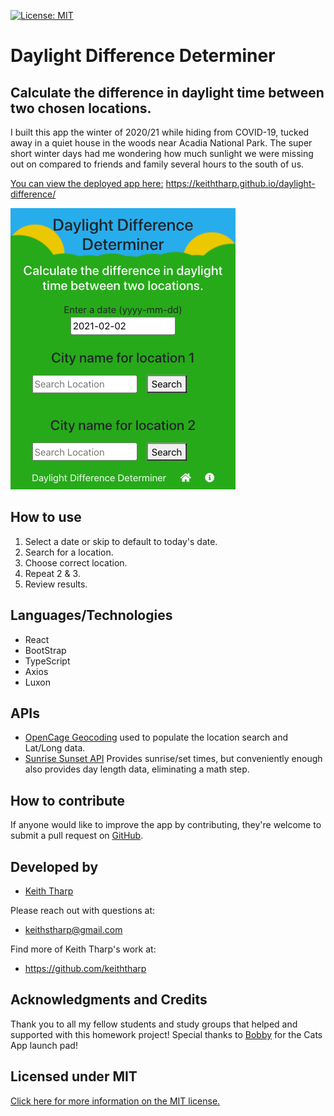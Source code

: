  [![License: MIT](https://img.shields.io/badge/License-MIT-yellow.svg)](https://opensource.org/licenses/MIT)
# Daylight Difference Determiner

## Calculate the difference in daylight time between two chosen locations.

 I built this app the winter of 2020/21 while hiding from COVID-19, tucked away in a quiet house in the woods near Acadia National Park.
 The super short winter days had me wondering how much sunlight we were missing out on compared to friends and family several hours to the south of us.

[You can view the deployed app here:](https://keiththarp.github.io/daylight-difference/ "View Daylight Difference Determiner App") https://keiththarp.github.io/daylight-difference/

![ Daylight Difference Determiner screen shot](src/images/screen-cap.png)

## How to use
1. Select a date or skip to default to today's date.
2. Search for a location.
3. Choose correct location.
4. Repeat 2 & 3.
5. Review results.

## Languages/Technologies
* React
* BootStrap
* TypeScript
* Axios
* Luxon

## APIs
* [OpenCage Geocoding](https://opencagedata.com/api) used to populate the location search and Lat/Long data.
* [Sunrise Sunset API](https://sunrise-sunset.org/api) Provides sunrise/set times, but conveniently enough also provides day length data, eliminating a math step.

## How to contribute
If anyone would like to improve the app by contributing, they're welcome to submit a pull request on [GitHub](https://github.com/keiththarp/daylight-difference).

## Developed by
- [Keith Tharp](https://github.com/keiththarp)

Please reach out with questions at:
  - keithstharp@gmail.com

Find more of Keith Tharp's work at:
  - https://github.com/keiththarp

## Acknowledgments and Credits
Thank you to all my fellow students and study groups that helped and supported with this homework project!
Special thanks to [Bobby](https://github.com/rhoffman103) for the Cats App launch pad!

## Licensed under MIT
[Click here for more information on the MIT license.](https://choosealicense.com/licenses/mit/)

        